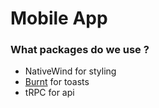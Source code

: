 # Mobile App

### What packages do we use ?

- NativeWind for styling
- [Burnt](https://github.com/nandorojo/burnt) for toasts
- tRPC for api
